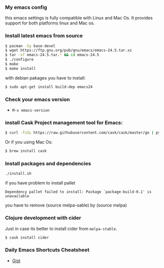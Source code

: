 ### My emacs config

this emacs settings is fully compatible with Linux and Mac Os. It provides support for both platforms linux and Mac os.

### Install latest emacs from source

```bash
$ pacman -Sy base-devel
$ wget https://ftp.gnu.org/pub/gnu/emacs/emacs-24.5.tar.xz
$ tar -xf emacs-24.5.tar.* && cd emacs-24.5
$ ./configure
$ make
$ make install
```

with debian pakages you have to install:
```bash
$ sudo apt-get install build-dep emacs24
```

### Check your emacs version

* `M-x emacs-version`

### install Cask Project management tool for Emacs:

```bash
$ curl -fsSL https://raw.githubusercontent.com/cask/cask/master/go | python
```

Or if you using Mac Os:

```bash
$ brew install cask
```

### Install packages and dependencies

```bash
./install.sh
```

if you have problem to install pallet

```
Dependency pallet failed to install: Package `package-build-0.1' is unavailable
```

you have to remove (source melpa-sable) by (source melpa)

### Clojure development with cider

Just in case its better to install cider from `melpa-stable`.

```bash
$ cask install cider
```

### Daily Emacs Shortcuts Cheatsheet

* [Gist](https://gist.github.com/papachan/99a89ed85dfa2482d7c0)
